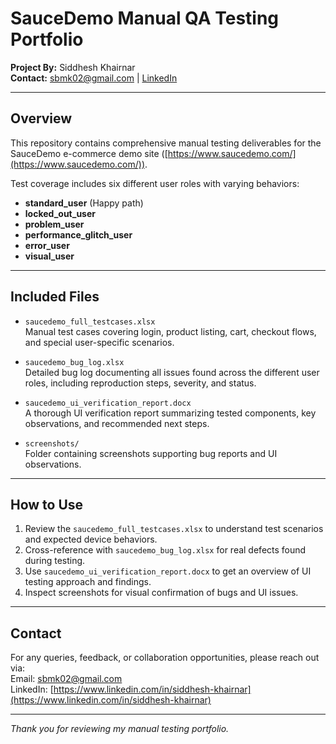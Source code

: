 # SauceDemo Manual QA Testing Portfolio

**Project By:** Siddhesh Khairnar  
**Contact:** sbmk02@gmail.com | [LinkedIn](https://www.linkedin.com/in/siddhesh-khairnar)  

---

## Overview

This repository contains comprehensive manual testing deliverables for the SauceDemo e-commerce demo site ([https://www.saucedemo.com/](https://www.saucedemo.com/)).

Test coverage includes six different user roles with varying behaviors:
- **standard_user** (Happy path)
- **locked_out_user**
- **problem_user**
- **performance_glitch_user**
- **error_user**
- **visual_user**

---

## Included Files

- `saucedemo_full_testcases.xlsx`  
  Manual test cases covering login, product listing, cart, checkout flows, and special user-specific scenarios.

- `saucedemo_bug_log.xlsx`  
  Detailed bug log documenting all issues found across the different user roles, including reproduction steps, severity, and status.

- `saucedemo_ui_verification_report.docx`  
  A thorough UI verification report summarizing tested components, key observations, and recommended next steps.

- `screenshots/`  
  Folder containing screenshots supporting bug reports and UI observations.

---

## How to Use

1. Review the `saucedemo_full_testcases.xlsx` to understand test scenarios and expected device behaviors.  
2. Cross-reference with `saucedemo_bug_log.xlsx` for real defects found during testing.  
3. Use `saucedemo_ui_verification_report.docx` to get an overview of UI testing approach and findings.  
4. Inspect screenshots for visual confirmation of bugs and UI issues.

---

## Contact

For any queries, feedback, or collaboration opportunities, please reach out via:  
Email: sbmk02@gmail.com  
LinkedIn: [https://www.linkedin.com/in/siddhesh-khairnar](https://www.linkedin.com/in/siddhesh-khairnar)  

---

*Thank you for reviewing my manual testing portfolio.*
